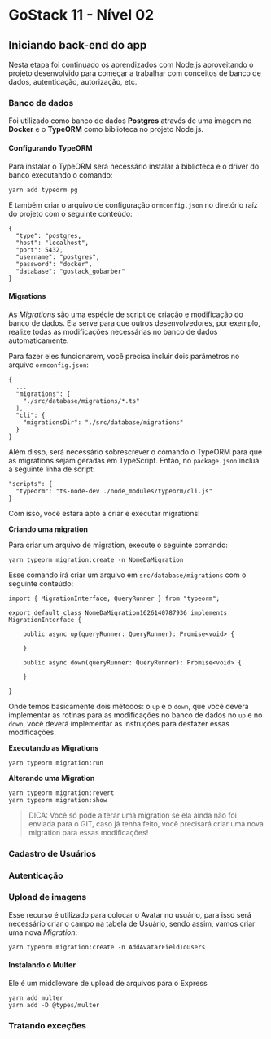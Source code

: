 # GoStack 11 - Nível 02

## Iniciando back-end do app

Nesta etapa foi continuado os aprendizados com Node.js aproveitando o projeto desenvolvido para começar a trabalhar com conceitos de banco de dados, autenticação, autorização, etc.

### Banco de dados

Foi utilizado como banco de dados **Postgres** através de uma imagem no **Docker** e o **TypeORM** como biblioteca no projeto Node.js.

#### Configurando TypeORM

Para instalar o TypeORM será necessário instalar a biblioteca e o driver do banco executando o comando:

```
yarn add typeorm pg
```

E também criar o arquivo de configuração `ormconfig.json` no diretório raíz do projeto com o seguinte conteúdo:

```
{
  "type": "postgres,
  "host": "localhost",
  "port": 5432,
  "username": "postgres",
  "password": "docker",
  "database": "gostack_gobarber"
}
```
#### Migrations

As *Migrations* são uma espécie de script de criação e modificação do banco de dados. Ela serve para que outros desenvolvedores, por exemplo, realize todas as modificações necessárias no banco de dados automaticamente.

Para fazer eles funcionarem, você precisa incluir dois parâmetros no arquivo `ormconfig.json`:

```
{
  ...
  "migrations": [
    "./src/database/migrations/*.ts"
  ],
  "cli": {
    "migrationsDir": "./src/database/migrations"
  }
}
```

Além disso, será necessário sobrescrever o comando o TypeORM para que as migrations sejam geradas em TypeScript. Então, no `package.json` inclua a seguinte linha de script:

```
"scripts": {
  "typeorm": "ts-node-dev ./node_modules/typeorm/cli.js"
}
```

Com isso, você estará apto a criar e executar migrations!

**Criando uma migration**

Para criar um arquivo de migration, execute o seguinte comando:

```
yarn typeorm migration:create -n NomeDaMigration
```

Esse comando irá criar um arquivo em `src/database/migrations` com o seguinte conteúdo:

```
import { MigrationInterface, QueryRunner } from "typeorm";

export default class NomeDaMigration1626140787936 implements MigrationInterface {

    public async up(queryRunner: QueryRunner): Promise<void> {
        
    }

    public async down(queryRunner: QueryRunner): Promise<void> {
        
    }

}

```

Onde temos basicamente dois métodos: o `up` e o `down`, que você deverá implementar as rotinas para as modificações no banco de dados no `up` e no `down`, você deverá implementar as instruções para desfazer essas modificações.

**Executando as Migrations**

```
yarn typeorm migration:run
```

**Alterando uma Migration**

```
yarn typeorm migration:revert
yarn typeorm migration:show
```

> DICA: Você só pode alterar uma migration se ela ainda não foi enviada para o GIT, caso já tenha feito, você precisará criar uma nova migration para essas modificações!



### Cadastro de Usuários

### Autenticação

### Upload de imagens

Esse recurso é utilizado para colocar o Avatar no usuário, para isso será necessário criar o campo na tabela de Usuário, sendo assim, vamos criar uma nova *Migration*:

```
yarn typeorm migration:create -n AddAvatarFieldToUsers
```

#### Instalando o Multer

Ele é um middleware de upload de arquivos para o Express

```
yarn add multer
yarn add -D @types/multer
```


### Tratando exceções